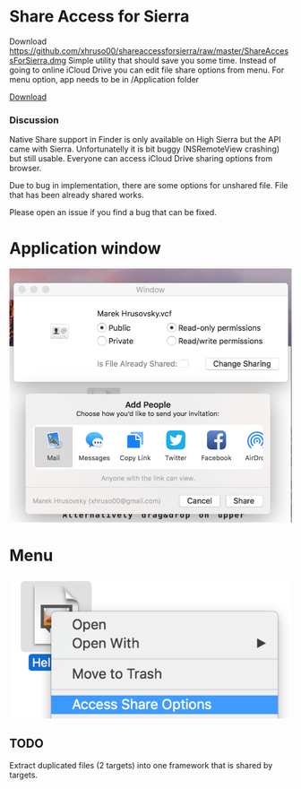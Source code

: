 # Share Access for Sierra
Download https://github.com/xhruso00/shareaccessforsierra/raw/master/ShareAccessForSierra.dmg
Simple utility that should save you some time. Instead of going to online iCloud Drive you can edit file share options from menu. For menu option, app needs to be in /Application folder

[Download](https://github.com/xhruso00/shareaccessforsierra/raw/master/ShareAccessForSierra.dmg)

### Discussion 

Native Share support in Finder is only available on High Sierra but the API came with Sierra. Unfortunatelly it is bit buggy (NSRemoteView crashing) but still usable. Everyone can access iCloud Drive sharing options from browser. 

Due to bug in implementation, there are some options for unshared file. File that has been already shared works.

Please open an issue if you find a bug that can be fixed.

# Application window
![](https://raw.githubusercontent.com/xhruso00/shareaccessforsierra/master/appWindow.png)

# Menu

![](https://raw.githubusercontent.com/xhruso00/shareaccessforsierra/master/Menu.png)

## TODO
Extract duplicated files (2 targets) into one framework that is shared by targets.
